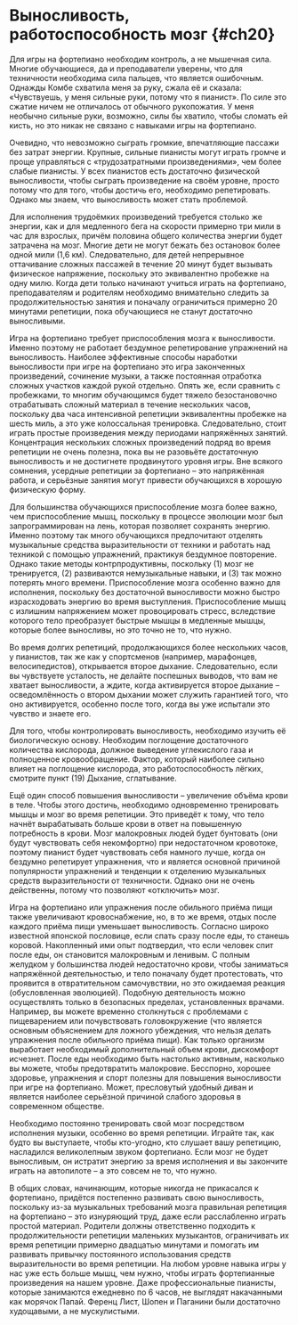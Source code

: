 # Выносливость, работоспособность мозг {#ch20}

Для игры на фортепиано необходим контроль, а не мышечная сила. Многие обучающиеся, да и преподаватели уверены, что для техничности необходима сила пальцев, что является ошибочным. Однажды Комбе схватила меня за руку, сжала её и сказала: «Чувствуешь, у меня сильные руки, потому что я пианист». По силе это сжатие ничем не отличалось от обычного рукопожатия. У меня необычно сильные руки, возможно, силы бы хватило, чтобы сломать ей кисть, но это никак не связано с навыками игры на фортепиано.

Очевидно, что невозможно сыграть громкие, впечатляющие пассажи без затрат энергии. Крупные, сильные пианисты могут играть громче и проще управляться с «трудозатратными произведениями», чем более слабые пианисты. У всех пианистов есть достаточно физической выносливости, чтобы сыграть произведение на своём уровне, просто потому что для того, чтобы достичь его, необходимо репетировать. Однако мы знаем, что выносливость может стать проблемой.

Для исполнения трудоёмких произведений требуется столько же энергии, как и для медленного бега на скорости примерно три мили в час для взрослых, причём половина общего количества энергии будет затрачена на мозг. Многие дети не могут бежать без остановок более одной мили (1,6 км). Следовательно, для детей непрерывное оттачивание сложных пассажей в течение 20 минут будет вызывать физическое напряжение, поскольку это эквивалентно пробежке на одну милю. Когда дети только начинают учиться играть на фортепиано, преподавателям и родителям необходимо внимательно следить за продолжительностью занятия и поначалу ограничиться примерно 20 минутами репетиции, пока обучающиеся не станут достаточно выносливыми.

Игра на фортепиано требует приспособления мозга к выносливости. Именно поэтому не работает бездумное репетирование упражнений на выносливость. Наиболее эффективные способы наработки выносливости при игре на фортепиано это игра законченных произведений, сочинение музыки, а также постоянная отработка сложных участков каждой рукой отдельно. Опять же, если сравнить с пробежками, то многим обучающимся будет тяжело безостановочно отрабатывать сложный материал в течение нескольких часов, поскольку два часа интенсивной репетиции эквивалентны пробежке на шесть миль, а это уже колоссальная тренировка. Следовательно, стоит играть простые произведения между периодами напряжённых занятий. Концентрация нескольких сложных произведений подряд во время репетиции не очень полезна, пока вы не разовьёте достаточную выносливость и не достигнете продвинутого уровня игры. Вне всякого сомнения, усердные репетиции за фортепиано – это напряжённая работа, и серьёзные занятия могут привести обучающихся в хорошую физическую форму.

Для большинства обучающихся приспособление мозга более важно, чем приспособление мышц, поскольку в процессе эволюции мозг был запрограммирован на лень, которая позволяет сохранять энергию. Именно поэтому так много обучающихся предпочитают отделять музыкальные средства выразительности от техники и работать над техникой с помощью упражнений, практикуя бездумное повторение. Однако такие методы контрпродуктивны, поскольку (1) мозг не тренируется, (2) развиваются немузыкальные навыки, и (3) так можно потерять много времени. Приспособление мозга особенно важно для исполнения, поскольку без достаточной выносливости можно быстро израсходовать энергию во время выступления. Приспособление мышц с излишним напряжением может провоцировать стресс, вследствие которого тело преобразует быстрые мышцы в медленные мышцы, которые более выносливы, но это точно не то, что нужно.

Во время долгих репетиций, продолжающихся более нескольких часов, у пианистов, так же как у спортсменов (например, марафонцев, велосипедистов), открывается второе дыхание. Следовательно, если вы чувствуете усталость, не делайте поспешных выводов, что вам не хватает выносливости, а ждите, когда активируется второе дыхание – осведомлённость о втором дыхании может служить гарантией того, что оно активируется, особенно после того, когда вы уже испытали это чувство и знаете его.

Для того, чтобы контролировать выносливость, необходимо изучить её биологическую основу. Необходим поглощение достаточного количества кислорода, должное выведение углекислого газа и полноценное кровообращение. Фактор, который наиболее сильно влияет на поглощение кислорода, это работоспособность лёгких, смотрите пункт (19) Дыхание, сглатывание.

Ещё один способ повышения выносливости – увеличение объёма крови в теле. Чтобы этого достичь, необходимо одновременно тренировать мышцы и мозг во время репетиции. Это приведёт к тому, что тело начнёт вырабатывать больше крови в ответ на повышенную потребность в крови. Мозг малокровных людей будет бунтовать (они будут чувствовать себя некомфортно) при недостаточном кровотоке, поэтому пианист будет чувствовать себя намного лучше, когда он бездумно репетирует упражнения, что и является основной причиной популярности упражнений и тенденции к отделению музыкальных средств выразительности от техничности. Однако они не очень действенны, потому что позволяют «отключить» мозг.

Игра на фортепиано или упражнения после обильного приёма пищи также увеличивают кровоснабжение, но, в то же время, отдых после каждого приёма пищи уменьшает выносливость. Согласно широко известной японской пословице, если спать сразу после еды, то станешь коровой. Накопленный ими опыт подтвердил, что если человек спит после еды, он становится малокровным и ленивым. С полным желудком у большинства людей недостаточно крови, чтобы заниматься напряжённой деятельностью, и тело поначалу будет протестовать, что проявится в отвратительном самочувствии, но это ожидаемая реакция (обусловленная эволюцией). Подобную деятельность можно осуществлять только в безопасных пределах, установленных врачами. Например, вы можете временно столкнуться с проблемами с пищеварением или почувствовать головокружение (что является основным объяснением для ложного убеждения, что нельзя делать упражнения после обильного приёма пищи). Как только организм выработает необходимый дополнительный объем крови, дискомфорт исчезнет. После еды необходимо быть настолько активным, насколько вы можете, чтобы предотвратить малокровие. Бесспорно, хорошее здоровье, упражнения и спорт полезны для повышения выносливости при игре на фортепиано. Может, пресловутый удобный диван и является наиболее серьёзной причиной слабого здоровья в современном обществе.

Необходимо постоянно тренировать свой мозг посредством исполнения музыки, особенно во время репетиции. Играйте так, как будто вы выступаете, чтобы кто-угодно, кто слушает вашу репетицию, насладился великолепным звуком фортепиано. Если мозг не будет выносливым, он истратит энергию за время исполнения и вы закончите играть на автопилоте – а это совсем не то, что нужно.

В общих словах, начинающим, которые никогда не прикасался к фортепиано, придётся постепенно развивать свою выносливость, поскольку из-за музыкальных требований мозга правильная репетиция на фортепиано – это изнуряющий труд, даже если расслабленно играть простой материал. Родители должны ответственно подходить к продолжительности репетиции маленьких музыкантов, ограничивать их время репетиции примерно двадцатью минутами и помогать им развивать привычку постоянного использования средств выразительности во время репетиции. На любом уровне навыка игры у нас уже есть больше мышц, чем нужно, чтобы играть фортепианные произведения на нашем уровне. Даже профессиональные пианисты, которые занимаются ежедневно по 6 часов, не выглядят накачанными как морячок Папай. Ференц Лист, Шопен и Паганини были достаточно худощавыми, а не мускулистыми.
